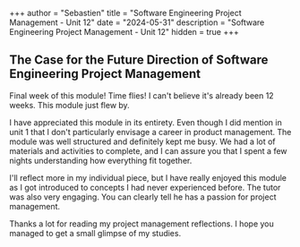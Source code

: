+++
author = "Sebastien"
title = "Software Engineering Project Management - Unit 12"
date = "2024-05-31"
description = "Software Engineering Project Management - Unit 12"
hidden = true
+++

## The Case for the Future Direction of Software Engineering Project Management

Final week of this module! Time flies! I can't believe it's already been 12 weeks. This module just flew by.

I have appreciated this module in its entirety. Even though I did mention in unit 1 that I don't particularly envisage a career in product management. The module was well structured and definitely kept me busy. We had a lot of materials and activities to complete, and I can assure you that I spent a few nights understanding how everything fit together.

I'll reflect more in my individual piece, but I have really enjoyed this module as I got introduced to concepts I had never experienced before. The tutor was also very engaging. You can clearly tell he has a passion for project management.

Thanks a lot for reading my project management reflections. I hope you managed to get a small glimpse of my studies.
